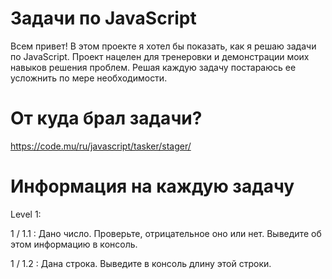 # Задачи по JavaScript

Всем привет! В этом проекте я хотел бы показать, как я решаю задачи по JavaScript. Проект нацелен для тренеровки и демонстрации моих навыков решения проблем. Решая каждую задачу постараюсь ее усложнить по мере необходимости. 

# От куда брал задачи?

https://code.mu/ru/javascript/tasker/stager/

# Информация на каждую задачу

Level 1: 

1 / 1.1 : Дано число. Проверьте, отрицательное оно или нет. Выведите об этом информацию в консоль.

1 / 1.2 : Дана строка. Выведите в консоль длину этой строки.